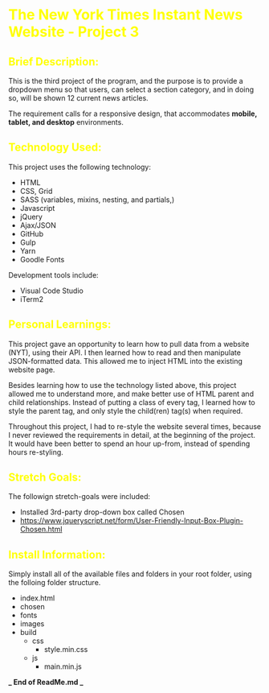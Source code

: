 <H1 style='color:yellow'>The New York Times Instant News Website - Project 3</H1>

<H2 style='color:yellow'>Brief Description:</H2>

This is the third project of the program, and the purpose is to provide a dropdown menu so that users,
can select a section category, and in doing so, will be shown 12 current news articles.

The requirement calls for a responsive design, that accommodates **mobile, tablet, and desktop** environments.

<H2 style='color:yellow'>Technology Used:</H2>

This project uses the following technology:

- HTML
- CSS, Grid
- SASS (variables, mixins, nesting, and partials,)
- Javascript
- jQuery
- Ajax/JSON
- GitHub
- Gulp
- Yarn
- Goodle Fonts

Development tools include:

- Visual Code Studio
- iTerm2

<H2 style='color:yellow'>Personal Learnings:</H2>

This project gave an opportunity to learn how to pull data from a website (NYT), using their API. I then learned
how to read and then manipulate JSON-formatted data. This allowed me to inject HTML into the existing website page.

Besides learning how to use the technology listed above, this project allowed me to understand more, and make better use of HTML parent and child relationships. Instead of putting a class of every tag, I learned how to
style the parent tag, and only style the child(ren) tag(s) when required.

Throughout this project, I had to re-style the website several times, because I never reviewed the requirements in detail, at the beginning of the project. It would have been better to spend an hour up-from, instead of spending hours re-styling.

<H2 style='color:yellow'>Stretch Goals:</H2>

The followign stretch-goals were included:

- Installed 3rd-party drop-down box called Chosen
- https://www.jqueryscript.net/form/User-Friendly-Input-Box-Plugin-Chosen.html

<H2 style='color:yellow'>Install Information:</H2>

Simply install all of the available files and folders in your root folder, using the folloing folder structure.

- index.html
- chosen
- fonts
- images
- build
  - css
    - style.min.css
  - js
    - main.min.js

**_ End of ReadMe.md _**
